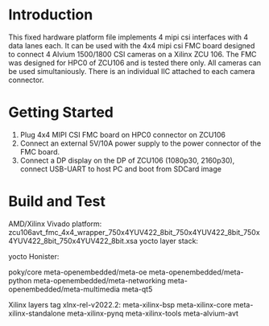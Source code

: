# Introduction 
This fixed hardware platform file implements 4 mipi csi interfaces with 4 data lanes each. 
It can be used with the 4x4 mipi csi FMC board designed to connect 4 Alvium 1500/1800 CSI cameras on a Xilinx ZCU 106. The FMC was designed for HPC0 of ZCU106 and is tested there only. 
All cameras can be used simultaniously. There is an individual IIC attached to each camera connector.


# Getting Started

1.	Plug 4x4 MIPI CSI FMC board on HPC0 connector on ZCU106
2.	Connect an external 5V/10A power supply to the power connector of the FMC board.
3.	Connect a DP display on the DP of ZCU106 (1080p30, 2160p30), connect USB-UART to host PC and boot from SDCard image


# Build and Test
AMD/Xilinx Vivado platform: zcu106avt_fmc_4x4_wrapper_750x4YUV422_8bit_750x4YUV422_8bit_750x4YUV422_8bit_750x4YUV422_8bit.xsa
yocto layer stack:

yocto Honister:

poky/core 
meta-openembedded/meta-oe
meta-openembedded/meta-python
meta-openembedded/meta-networking
meta-openembedded/meta-multimedia
meta-qt5

Xilinx layers tag xlnx-rel-v2022.2:
meta-xilinx-bsp
meta-xilinx-core
meta-xilinx-standalone
meta-xilinx-pynq
meta-xilinx-tools
meta-alvium-avt

